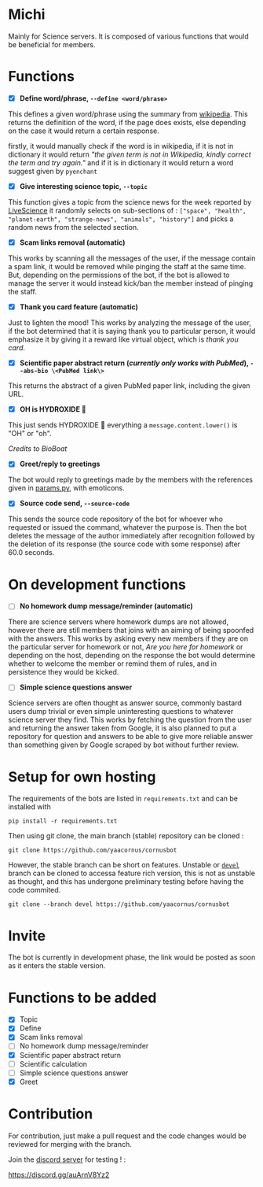 # Michi

Mainly for Science servers. It is composed of various functions that would be beneficial for members.

# Functions

- [X] **Define word/phrase, `--define <word/phrase>`**

This defines a given word/phrase using the summary from [wikipedia](https://www.wikipedia.org/). This returns the definition of the word, if the page does exists, else depending on the case it would return a certain response.

  firstly, it would manually check if the word is in wikipedia, if it is not in dictionary it would return _"the given term is not in Wikipedia, kindly correct the term and try again."_ and if it is in dictionary it would return a word suggest given by `pyenchant`

- [X] **Give interesting science topic, `--topic`**

This function gives a topic from the science news for the week reported by [LiveScience](https://www.livescience.com/) it randomly selects on sub-sections of : `["space", "health", "planet-earth", "strange-news", "animals", "history"]` and picks a random news from the selected section.

- [X] **Scam links removal (automatic)**

This works by scanning all the messages of the user, if the message contain a spam link, it would be removed while pinging the staff at the same time. But, depending on the permissions of the bot, if the bot is allowed to manage the server it would instead kick/ban the member instead of pinging the staff.

- [X] **Thank you card feature (automatic)**

Just to lighten the mood! This works by analyzing the message of the user, if the bot determined that it is saying thank you to particular person, it would emphasize it by giving it a reward like virtual object, which is _thank you card_.

- [X] **Scientific paper abstract return (_currently only works with PubMed_), `--abs-bio \<PubMed link\>`**

This returns the abstract of a given PubMed paper link, including the given URL.

- [X] **OH is HYDROXIDE 🧪**

This just sends HYDROXIDE 🧪 everything a `message.content.lower()` is "OH" or "oh".

_Credits to BioBoat_

- [X] **Greet/reply to greetings**

The bot would reply to greetings made by the members with the references given in [params.py](https://github.com/yaacornus/cornusbot/blob/devel/src/params.json), with emoticons.

- [X] **Source code send, `--source-code`**

This sends the source code repository of the bot for whoever who requested or issued the command, whatever the purpose is. Then the bot deletes the message of the author immediately after recognition followed by the deletion of its response (the source code with some response) after 60.0 seconds.

# On development functions

- [ ] **No homework dump message/reminder (automatic)**

There are science servers where homework dumps are not allowed, however there are still members that joins with an aiming of being spoonfed with the answers. This works by asking every new members if they are on the particular server for homework or not, _Are you here for homework_ or depending on the host, depending on the response the bot would determine whether to welcome the member or remind them of rules, and in persistence they would be kicked.

- [ ] **Simple science questions answer**

Science servers are often thought as answer source, commonly bastard users dump trivial or even simple uninteresting questions to whatever science server they find. This works by fetching the question from the user and returning the answer taken from Google, it is also planned to put a repository for question and answers to be able to give more reliable answer than something given by Google scraped by bot without further review.

# Setup for own hosting

The requirements of the bots are listed in `requirements.txt` and can be installed with

    pip install -r requirements.txt
    
Then using git clone, the main branch (stable) repository can be cloned :

    git clone https://github.com/yaacornus/cornusbot
    
However, the stable branch can be short on features. Unstable or [`devel`](https://github.com/yaacornus/cornusbot/tree/devel) branch can be cloned to accessa feature rich version, this is not as unstable as thought, and this has undergone preliminary testing before having the code commited.

    git clone --branch devel https://github.com/yaacornus/cornusbot

# Invite

The bot is currently in development phase, the link would be posted as soon as it enters the stable version.

# Functions to be added

- [X] Topic
- [X] Define
- [X] Scam links removal
- [ ] No homework dump message/reminder
- [X] Scientific paper abstract return
- [ ] Scientific calculation
- [ ] Simple science questions answer
- [X] Greet

# Contribution

For contribution, just make a pull request and the code changes would be reviewed for merging with the branch.

Join the [discord server](https://discord.gg/auArnV8Yz2) for testing ! :

https://discord.gg/auArnV8Yz2
